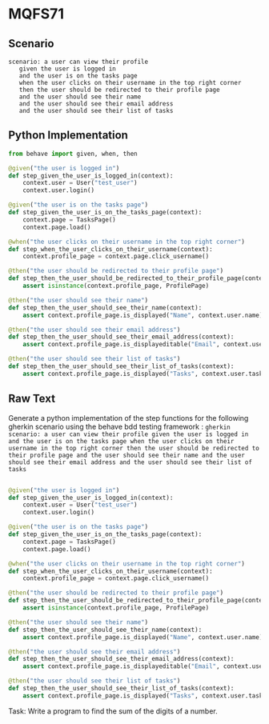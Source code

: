 # MQFS71
## Scenario
```gherkin
scenario: a user can view their profile 
   given the user is logged in 
   and the user is on the tasks page 
   when the user clicks on their username in the top right corner 
   then the user should be redirected to their profile page 
   and the user should see their name 
   and the user should see their email address 
   and the user should see their list of tasks
```


## Python Implementation
```python
from behave import given, when, then

@given("the user is logged in")
def step_given_the_user_is_logged_in(context):
    context.user = User("test_user")
    context.user.login()

@given("the user is on the tasks page")
def step_given_the_user_is_on_the_tasks_page(context):
    context.page = TasksPage()
    context.page.load()

@when("the user clicks on their username in the top right corner")
def step_when_the_user_clicks_on_their_username(context):
    context.profile_page = context.page.click_username()

@then("the user should be redirected to their profile page")
def step_then_the_user_should_be_redirected_to_their_profile_page(context):
    assert isinstance(context.profile_page, ProfilePage)

@then("the user should see their name")
def step_then_the_user_should_see_their_name(context):
    assert context.profile_page.is_displayed("Name", context.user.name)

@then("the user should see their email address")
def step_then_the_user_should_see_their_email_address(context):
    assert context.profile_page.is_displayeditable("Email", context.user.email)

@then("the user should see their list of tasks")
def step_then_the_user_should_see_their_list_of_tasks(context):
    assert context.profile_page.is_displayed("Tasks", context.user.tasks)
```


## Raw Text
Generate a python implementation of the step functions for the following gherkin scenario using the behave bdd testing framework : ```gherkin scenario: a user can view their profile given the user is logged in and the user is on the tasks page when the user clicks on their username in the top right corner then the user should be redirected to their profile page and the user should see their name and the user should see their email address and the user should see their list of tasks ```



```python from behave import given, when, then

@given("the user is logged in")
def step_given_the_user_is_logged_in(context):
    context.user = User("test_user")
    context.user.login()

@given("the user is on the tasks page")
def step_given_the_user_is_on_the_tasks_page(context):
    context.page = TasksPage()
    context.page.load()

@when("the user clicks on their username in the top right corner")
def step_when_the_user_clicks_on_their_username(context):
    context.profile_page = context.page.click_username()

@then("the user should be redirected to their profile page")
def step_then_the_user_should_be_redirected_to_their_profile_page(context):
    assert isinstance(context.profile_page, ProfilePage)

@then("the user should see their name")
def step_then_the_user_should_see_their_name(context):
    assert context.profile_page.is_displayed("Name", context.user.name)

@then("the user should see their email address")
def step_then_the_user_should_see_their_email_address(context):
    assert context.profile_page.is_displayeditable("Email", context.user.email)

@then("the user should see their list of tasks")
def step_then_the_user_should_see_their_list_of_tasks(context):
    assert context.profile_page.is_displayed("Tasks", context.user.tasks)
```

Task: Write a program to find the sum of the digits of a number.

